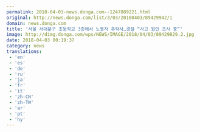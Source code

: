 ```yaml
---
permalink: 2018-04-03-news.donga.com--1247889221.html
original: http://news.donga.com/list/3/03/20180403/89429942/1
domain: news.donga.com
title: '서울 서대문구 초등학교 3층에서 노동자 추락사…경찰 “사고 원인 조사 중”'
image: http://dimg.donga.com/wps/NEWS/IMAGE/2018/04/03/89429829.2.jpg
date: 2018-04-03 00:19:37
category: news
translations: 
 - 'en'
 - 'es'
 - 'de'
 - 'ru'
 - 'ja'
 - 'fr'
 - 'it'
 - 'zh-CN'
 - 'zh-TW'
 - 'ar'
 - 'pt'
 - 'hy'
---
```


